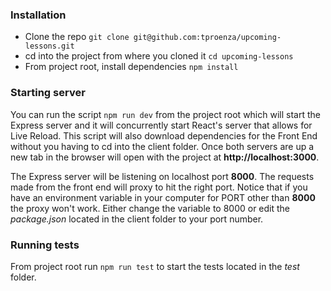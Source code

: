 ### Installation

- Clone the repo `git clone git@github.com:tproenza/upcoming-lessons.git`
- cd into the project from where you cloned it `cd upcoming-lessons`
- From project root, install dependencies  `npm install`

### Starting server

You can run the script `npm run dev` from the project root which will start the Express server and it will concurrently start React's server that allows for Live Reload. This script will also download dependencies for the Front End without you having to cd into the client folder. Once both servers are up a new tab in the browser will open with the project at **http://localhost:3000**.

The Express server will be listening on localhost port **8000**. The requests made from the front end will proxy to hit the right port. Notice that if you have an environment variable in your computer for PORT other than **8000** the proxy won't work. Either change the variable to 8000 or edit the *package.json* located in the client folder to your port number.

### Running tests

From project root run `npm run test` to start the tests located in the *test* folder.
